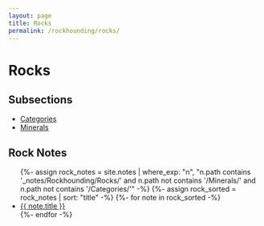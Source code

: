 ```yaml
---
layout: page
title: Rocks
permalink: /rockhounding/rocks/
---
```


<h1>Rocks</h1>

<h2>Subsections</h2>
<ul>
  <li><a class="internal-link" href="{{ site.baseurl }}/rockhounding/rocks/categories/">Categories</a></li>
  <li><a class="internal-link" href="{{ site.baseurl }}/rockhounding/rocks/minerals/">Minerals</a></li>
</ul>

<h2>Rock Notes</h2>
<ul>
  {%- assign rock_notes = site.notes | where_exp: "n", "n.path contains '_notes/Rockhounding/Rocks/' and n.path not contains '/Minerals/' and n.path not contains '/Categories/'" -%}
  {%- assign rock_sorted = rock_notes | sort: "title" -%}
  {%- for note in rock_sorted -%}
  <li><a class="internal-link" href="{{ site.baseurl }}{{ note.url }}">{{ note.title }}</a></li>
  {%- endfor -%}
</ul>
